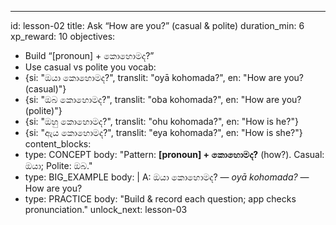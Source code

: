 ---
id: lesson-02
title: Ask “How are you?” (casual & polite)
duration_min: 6
xp_reward: 10
objectives:
  - Build “[pronoun] + කොහොමද?”
  - Use casual vs polite you
vocab:
  - {si: "ඔයා කොහොමද?", translit: "oyā kohomada?", en: "How are you? (casual)"} 
  - {si: "ඔබ කොහොමද?", translit: "oba kohomada?", en: "How are you? (polite)"} 
  - {si: "ඔහු කොහොමද?", translit: "ohu kohomada?", en: "How is he?"}
  - {si: "ඇය කොහොමද?", translit: "eya kohomada?", en: "How is she?"}
content_blocks:
  - type: CONCEPT
    body: "Pattern: **[pronoun] + කොහොමද?** (how?). Casual: ඔයා; Polite: ඔබ."
  - type: BIG_EXAMPLE
    body: |
      A: ඔයා කොහොමද? — *oyā kohomada?* — How are you?
  - type: PRACTICE
    body: "Build & record each question; app checks pronunciation."
unlock_next: lesson-03
